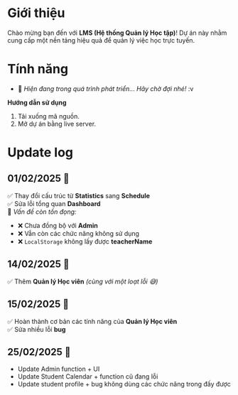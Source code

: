 # Giới thiệu
Chào mừng bạn đến với **LMS (Hệ thống Quản lý Học tập)**! Dự án này nhằm cung cấp một nền tảng hiệu quả để quản lý việc học trực tuyến.

# Tính năng
- 🚀 *Hiện đang trong quá trình phát triển... Hãy chờ đợi nhé!* :v

**Hướng dẫn sử dụng**
1. Tải xuống mã nguồn.
2. Mở dự án bằng live server.

# Update log

## 01/02/2025 📅  

✅ Thay đổi cấu trúc từ **Statistics** sang **Schedule**  
✅ Sửa lỗi tổng quan **Dashboard**  
🔴 *Vấn đề còn tồn đọng:*  
- ❌ Chưa đồng bộ với **Admin**  
- ❌ Vẫn còn các chức năng không sử dụng  
- ❌ `LocalStorage` không lấy được **teacherName**  

## 14/02/2025 📅 

✅ Thêm **Quản lý Học viên** *(cùng với một loạt lỗi 😅)*  

## 15/02/2025 📅 

✅ Hoàn thành cơ bản các tính năng của **Quản lý Học viên**  
✅ Sửa nhiều lỗi **bug**  

## 25/02/2025 📅 
- Update Admin function + UI
- Update Student Calendar + function cũ đang lỗi
- Update student profile + bug không dùng các chức năng trong đấy được
